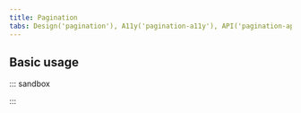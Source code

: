 ```yaml
---
title: Pagination
tabs: Design('pagination'), A11y('pagination-a11y'), API('pagination-api'), Example('pagination-code'), Changelog('pagination-changelog')
---
```


## Basic usage

::: sandbox

<script lang="tsx">
  export Demo from 'stories/components/pagination/__stories__/docs-examples/basic_usage.tsx';
</script>

:::
